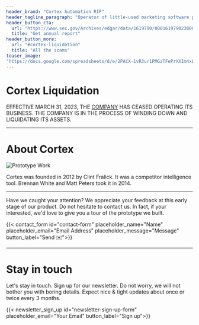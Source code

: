 ```yaml
---
header_brand: "Cortex Automation RIP"
header_tagline_paragraph: "Operator of little-used marketing software platform and Techstars Boston graduate defrauded its customers, misled its investors, and lost all their money." 
header_button_cta:
  url: "https://www.sec.gov/Archives/edgar/data/1619790/000161979023000001/cortexformcar.pdf"
  title: "Get annual report"
header_button_more:
  url: "#cortex-liquidation"
  title: "All the scams"
teaser_image:
"https://docs.google.com/spreadsheets/d/e/2PACX-1vR3ur1PMGzTFePrXXIm4xLccsfWRubjc9-Ui3VvYj2z_nUfVn7StxIWPNz9GWJnvKc0PTsz4sUsRyQS/pubchart?oid=1295906111&format=image" # https://www.pexels.com/search/product%20testing/
---
```


# Cortex Liquidation
EFFECTIVE MARCH 31, 2023, THE [COMPANY](https://www.meetcortex.com) HAS CEASED OPERATING ITS BUSINESS. THE COMPANY IS IN THE PROCESS OF WINDING DOWN AND LIQUIDATING ITS ASSETS. 

---


# About Cortex 

![Prototype Work](images/b.jpeg) <!-- https://www.pexels.com/search/product%20testing/ -->

Cortex was founded in 2012 by Clint Fralick. It was a competitor intelligence tool. Brennan White and Matt Peters took it in 2014. 

---

Have we caught your attention? We appreciate your feedback at this early stage of our product. Do not hesitate to contact us. In fact, if your interested, we'd love to give you a tour of the prototype we built.

{{< contact_form id="contact-form" placeholder_name="Name" placeholder_email="Email Address" placeholder_message="Message" button_label="Send ✉️">}}

---

# Stay in touch

Let's stay in touch. Sign up for our newsletter. Do not worry, we will not bother you with boring details. Expect nice & tight updates about once or twice every 3 months.

{{< newsletter_sign_up id="newsletter-sign-up-form" placeholder_email="Your Email" button_label="Sign up">}}

